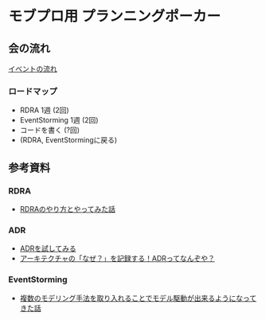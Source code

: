 # モブプロ用 プランニングポーカー


## 会の流れ

[イベントの流れ](/docs/イベントの流れ.md)

###  ロードマップ

- RDRA 1週 (2回)
- EventStorming 1週 (2回)
- コードを書く (?回)
- (RDRA, EventStormingに戻る)

## 参考資料

### RDRA

- [RDRAのやり方とやってみた話](https://qiita.com/98lerr/items/8fccb37735729acb24cd)

### ADR

- [ADRを試してみる](https://jnuank.hatenablog.com/entry/2020/12/24/230329)
- [アーキテクチャの「なぜ？」を記録する！ADRってなんぞや？](https://qiita.com/fuubit/items/dbb22435202acbe48849)


### EventStorming

- [複数のモデリング手法を取り入れることでモデル駆動が出来るようになってきた話](https://qiita.com/jnuank/items/a103ebef49515a76a912)
